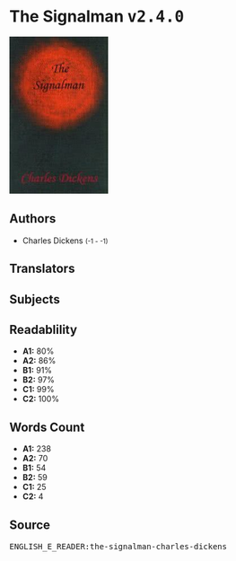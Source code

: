 # The Signalman <kbd>v2.4.0</kbd>

![](./cover.medium.jpg "")

## Authors


 - Charles Dickens <small>(-1 - -1)</small>

## Translators



## Subjects



## Readablility


 - **A1:** 80%
 - **A2:** 86%
 - **B1:** 91%
 - **B2:** 97%
 - **C1:** 99%
 - **C2:** 100%

## Words Count


 - **A1:** 238
 - **A2:** 70
 - **B1:** 54
 - **B2:** 59
 - **C1:** 25
 - **C2:** 4

## Source


<kbd>ENGLISH_E_READER:the-signalman-charles-dickens</kbd>
